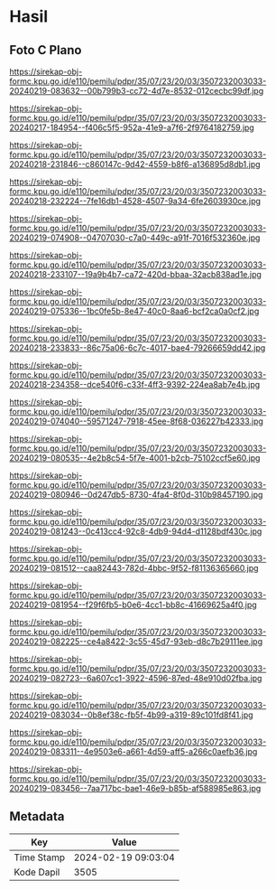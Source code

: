 # Hasil

## Foto C Plano

https://sirekap-obj-formc.kpu.go.id/e110/pemilu/pdpr/35/07/23/20/03/3507232003033-20240219-083632--00b799b3-cc72-4d7e-8532-012cecbc99df.jpg

https://sirekap-obj-formc.kpu.go.id/e110/pemilu/pdpr/35/07/23/20/03/3507232003033-20240217-184954--f406c5f5-952a-41e9-a7f6-2f9764182759.jpg

https://sirekap-obj-formc.kpu.go.id/e110/pemilu/pdpr/35/07/23/20/03/3507232003033-20240218-231846--c860147c-9d42-4559-b8f6-a136895d8db1.jpg

https://sirekap-obj-formc.kpu.go.id/e110/pemilu/pdpr/35/07/23/20/03/3507232003033-20240218-232224--7fe16db1-4528-4507-9a34-6fe2603930ce.jpg

https://sirekap-obj-formc.kpu.go.id/e110/pemilu/pdpr/35/07/23/20/03/3507232003033-20240219-074908--04707030-c7a0-449c-a91f-7016f532360e.jpg

https://sirekap-obj-formc.kpu.go.id/e110/pemilu/pdpr/35/07/23/20/03/3507232003033-20240218-233107--19a9b4b7-ca72-420d-bbaa-32acb838ad1e.jpg

https://sirekap-obj-formc.kpu.go.id/e110/pemilu/pdpr/35/07/23/20/03/3507232003033-20240219-075336--1bc0fe5b-8e47-40c0-8aa6-bcf2ca0a0cf2.jpg

https://sirekap-obj-formc.kpu.go.id/e110/pemilu/pdpr/35/07/23/20/03/3507232003033-20240218-233833--86c75a06-6c7c-4017-bae4-79266659dd42.jpg

https://sirekap-obj-formc.kpu.go.id/e110/pemilu/pdpr/35/07/23/20/03/3507232003033-20240218-234358--dce540f6-c33f-4ff3-9392-224ea8ab7e4b.jpg

https://sirekap-obj-formc.kpu.go.id/e110/pemilu/pdpr/35/07/23/20/03/3507232003033-20240219-074040--59571247-7918-45ee-8f68-036227b42333.jpg

https://sirekap-obj-formc.kpu.go.id/e110/pemilu/pdpr/35/07/23/20/03/3507232003033-20240219-080535--4e2b8c54-5f7e-4001-b2cb-75102ccf5e60.jpg

https://sirekap-obj-formc.kpu.go.id/e110/pemilu/pdpr/35/07/23/20/03/3507232003033-20240219-080946--0d247db5-8730-4fa4-8f0d-310b98457190.jpg

https://sirekap-obj-formc.kpu.go.id/e110/pemilu/pdpr/35/07/23/20/03/3507232003033-20240219-081243--0c413cc4-92c8-4db9-94d4-d1128bdf430c.jpg

https://sirekap-obj-formc.kpu.go.id/e110/pemilu/pdpr/35/07/23/20/03/3507232003033-20240219-081512--caa82443-782d-4bbc-9f52-f81136365660.jpg

https://sirekap-obj-formc.kpu.go.id/e110/pemilu/pdpr/35/07/23/20/03/3507232003033-20240219-081954--f29f6fb5-b0e6-4cc1-bb8c-41669625a4f0.jpg

https://sirekap-obj-formc.kpu.go.id/e110/pemilu/pdpr/35/07/23/20/03/3507232003033-20240219-082225--ce4a8422-3c55-45d7-93eb-d8c7b29111ee.jpg

https://sirekap-obj-formc.kpu.go.id/e110/pemilu/pdpr/35/07/23/20/03/3507232003033-20240219-082723--6a607cc1-3922-4596-87ed-48e910d02fba.jpg

https://sirekap-obj-formc.kpu.go.id/e110/pemilu/pdpr/35/07/23/20/03/3507232003033-20240219-083034--0b8ef38c-fb5f-4b99-a319-89c101fd8f41.jpg

https://sirekap-obj-formc.kpu.go.id/e110/pemilu/pdpr/35/07/23/20/03/3507232003033-20240219-083311--4e9503e6-a661-4d59-aff5-a266c0aefb36.jpg

https://sirekap-obj-formc.kpu.go.id/e110/pemilu/pdpr/35/07/23/20/03/3507232003033-20240219-083456--7aa717bc-bae1-46e9-b85b-af588985e863.jpg


## Metadata

| Key        | Value               |
| ---------- | ------------------- |
| Time Stamp | 2024-02-19 09:03:04 |
| Kode Dapil | 3505                |



